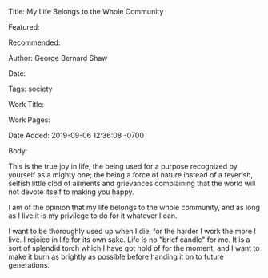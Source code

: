 Title: My Life Belongs to the Whole Community

Featured: 

Recommended: 

Author: George Bernard Shaw

Date: 

Tags: society

Work Title: 

Work Pages:  

Date Added: 2019-09-06 12:36:08 -0700

Body:

This is the true joy in life, the being used for a purpose recognized by yourself as a mighty one; the being a force of nature instead of a feverish, selfish little clod of ailments and grievances complaining that the world will not devote itself to making you happy.

I am of the opinion that my life belongs to the whole community, and as long as I live it is my privilege to do for it whatever I can.

I want to be thoroughly used up when I die, for the harder I work the more I live. I rejoice in life for its own sake. Life is no "brief candle" for me. It is a sort of splendid torch which I have got hold of for the moment, and I want to make it burn as brightly as possible before handing it on to future generations.

